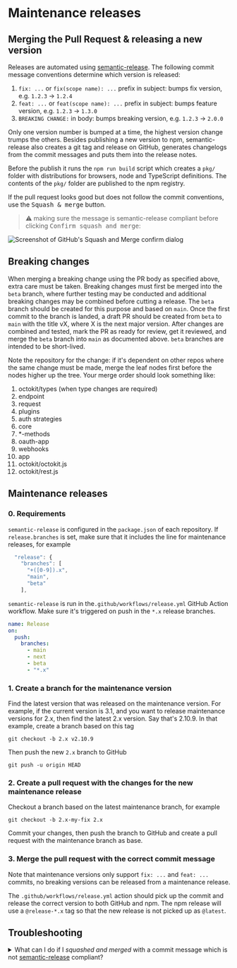 # Maintenance releases

## Merging the Pull Request & releasing a new version

Releases are automated using [semantic-release](https://github.com/semantic-release/semantic-release).
The following commit message conventions determine which version is released:

1. `fix: ...` or `fix(scope name): ...` prefix in subject: bumps fix version, e.g. `1.2.3` → `1.2.4`
2. `feat: ...` or `feat(scope name): ...` prefix in subject: bumps feature version, e.g. `1.2.3` → `1.3.0`
3. `BREAKING CHANGE:` in body: bumps breaking version, e.g. `1.2.3` → `2.0.0`

Only one version number is bumped at a time, the highest version change trumps the others.
Besides publishing a new version to npm, semantic-release also creates a git tag and release
on GitHub, generates changelogs from the commit messages and puts them into the release notes.

Before the publish it runs the `npm run build` script which creates a `pkg/` folder with distributions for browsers, node and TypeScript definitions. The contents of the `pkg/` folder are published to the npm registry.

If the pull request looks good but does not follow the commit conventions, use the <kbd>Squash & merge</kbd> button.

> ⚠️ making sure the message is semantic-release compliant before clicking <kbd>Confirm squash and merge</kbd>:

![Screenshot of GitHub's Squash and Merge confirm dialog](assets/squash-and-merge-dialog.png)

## Breaking changes

When merging a breaking change using the PR body as specified above, extra care must be taken. Breaking changes must first be merged into the `beta` branch, where further testing may be conducted and additional breaking changes may be combined before cutting a release. The `beta` branch should be created for this purpose and based on `main`. Once the first commit to the branch is landed, a draft PR should be created from `beta` to `main` with the title vX, where X is the next major version. After changes are combined and tested, mark the PR as ready for review, get it reviewed, and merge the `beta` branch into `main` as documented above. `beta` branches are intended to be short-lived.

Note the repository for the change: if it's dependent on other repos where the same change must be made, merge the leaf nodes first before the nodes higher up the tree. Your merge order should look something like:

1. octokit/types (when type changes are required)
1. endpoint
1. request
1. plugins
1. auth strategies
1. core
1. \*-methods
1. oauth-app
1. webhooks
1. app
1. octokit/octokit.js
1. octokit/rest.js

## Maintenance releases

### 0. Requirements

`semantic-release` is configured in the `package.json` of each repository. If `release.branches` is set, make sure that it includes the line for maintenance releases, for example

```js
  "release": {
    "branches": [
      "+([0-9]).x",
      "main",
      "beta"
    ],
```

`semantic-release` is run in the`.github/workflows/release.yml` GitHub Action workflow. Make sure it's triggered on push in the `*.x` release branches.

```yml
name: Release
on:
  push:
    branches:
      - main
      - next
      - beta
      - "*.x"
```

### 1. Create a branch for the maintenance version

Find the latest version that was released on the maintenance version. For example, if the current version is 3.1, and you want to release maintenance versions for 2.x, then find the latest 2.x version. Say that's 2.10.9. In that example, create a branch based on this tag

```
git checkout -b 2.x v2.10.9
```

Then push the new `2.x` branch to GitHub

```
git push -u origin HEAD
```

### 2. Create a pull request with the changes for the new maintenance release

Checkout a branch based on the latest maintenance branch, for example

```
git checkout -b 2.x-my-fix 2.x
```

Commit your changes, then push the branch to GitHub and create a pull request with the maintenance branch as base.

### 3. Merge the pull request with the correct commit message

Note that maintenance versions only support `fix: ...` and `feat: ...` commits, no breaking versions can be released from a maintenance release.

The `.github/workflows/release.yml` action should pick up the commit and release the correct version to both GitHub and npm. The npm release will use a `@release-*.x` tag so that the new release is not picked up as `@latest`.

## Troubleshooting

<details>
  <summary>What can I do if I <i>squashed and merged</i> with a commit message which is not <a href="https://github.com/semantic-release/semantic-release">semantic-release</a> compliant?</summary>

1. After merging, do a follow up on `https://github.com/octokit/<repository name>/actions/workflows/release.yml` to assure your commit is not triggering any release. You can find an example of a commit squashed and merged with a non semantic-release commit message [here](https://github.com/octokit/plugin-throttling.js/runs/5390685684?check_suite_focus=true)
2. Mention (`@username`) the maintainers of the project in your merged _Pull Request_ to let them know there was an issue with your merged _Pull Request_. We need to make sure no _Pull Request_ is merged until this issue is addressed.
3. Open a new _Pull Request_ with an [empty commit](https://git-scm.com/docs/git-commit#Documentation/git-commit.txt---allow-empty). In the description, link to the previous merged _Pull Request_ to give context to the reviewers and request a Review from the maintainers. This time make sure the message is [semantic-release](https://github.com/semantic-release/semantic-release) compliant.

</details>
